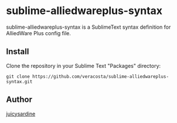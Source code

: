 sublime-alliedwareplus-syntax
====

sublime-alliedwareplus-syntax is a SublimeText syntax definition for AlliedWare Plus config file.

## Install

Clone the repository in your Sublime Text "Packages" directory:

    git clone https://github.com/veracosta/sublime-alliedwareplus-syntax.git

## Author

[juicysardine](https://github.com/veracosta)